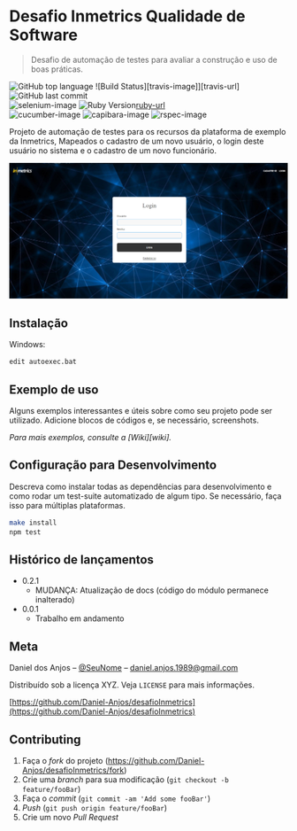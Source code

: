 # Desafio Inmetrics Qualidade de Software
> Desafio de automação de testes para avaliar a construção e uso de boas práticas. 

![GitHub top language](https://img.shields.io/github/languages/top/daniel-anjos/desafioInmetrics)
![Build Status][travis-image]][travis-url]
![GitHub last commit](https://img.shields.io/github/last-commit/daniel-anjos/desafioInmetrics)  
![selenium-image]
![Ruby Version][ruby-image][ruby-url]  
![cucumber-image]
![capibara-image]
![rspec-image]  

Projeto de automação de testes para os recursos da plataforma de exemplo da Inmetrics, 
Mapeados o cadastro de um novo usuário, o login deste usuário no sistema e o cadastro de um novo funcionário.

![](./img/telaprincipal.png)

## Instalação

Windows:

```sh
edit autoexec.bat
```

## Exemplo de uso

Alguns exemplos interessantes e úteis sobre como seu projeto pode ser utilizado. Adicione blocos de códigos e, se necessário, screenshots.

_Para mais exemplos, consulte a [Wiki][wiki]._ 

## Configuração para Desenvolvimento

Descreva como instalar todas as dependências para desenvolvimento e como rodar um test-suite automatizado de algum tipo. Se necessário, faça isso para múltiplas plataformas.

```sh
make install
npm test
```

## Histórico de lançamentos

* 0.2.1
    * MUDANÇA: Atualização de docs (código do módulo permanece inalterado)
* 0.0.1
    * Trabalho em andamento

## Meta

Daniel dos Anjos – [@SeuNome](https://twitter.com/...) – daniel.anjos.1989@gmail.com

Distribuído sob a licença XYZ. Veja `LICENSE` para mais informações.

[https://github.com/Daniel-Anjos/desafioInmetrics](https://github.com/Daniel-Anjos/desafioInmetrics)

## Contributing

1. Faça o _fork_ do projeto (<https://github.com/Daniel-Anjos/desafioInmetrics/fork>)
2. Crie uma _branch_ para sua modificação (`git checkout -b feature/fooBar`)
3. Faça o _commit_ (`git commit -am 'Add some fooBar'`)
4. _Push_ (`git push origin feature/fooBar`)
5. Crie um novo _Pull Request_

[cucumber-image]: https://img.shields.io/gem/v/cucumber?label=Cucumber&logo=Cucumber  
[capibara-image]: https://img.shields.io/gem/v/capybara?label=Capybara&logo=Capybaa   
[rspec-image]: https://img.shields.io/gem/v/rspec?label=Rspec&logo=rspec  
[selenium-image]: https://img.shields.io/gem/v/selenium?label=Selenium&logo=Selenium  
[ruby-image]: https://img.shields.io/gem/v/ruby?label=Ruby&logo=Ruby  
[ruby-url]: https://www.ruby-lang.org/pt/  

